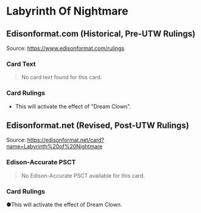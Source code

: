 # Labyrinth Of Nightmare

## Edisonformat.com (Historical, Pre-UTW Rulings)

Source: https://www.edisonformat.com/rulings

### Card Text

> No card text found for this card.

### Card Rulings

*   This will activate the effect of "Dream Clown".

## Edisonformat.net (Revised, Post-UTW Rulings)

Source: https://edisonformat.net/card?name=Labyrinth%20of%20Nightmare

### Edison-Accurate PSCT

> No Edison-Accurate PSCT available for this card.

### Card Rulings

●This will activate the effect of Dream Clown.
            